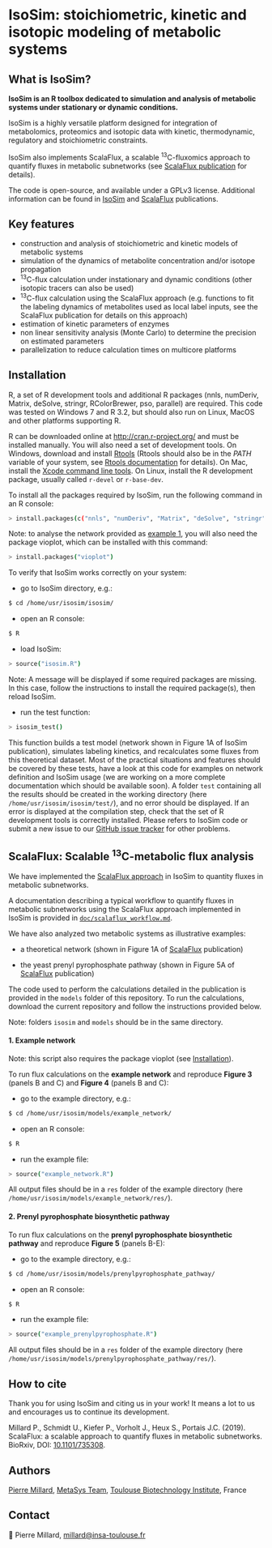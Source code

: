 # IsoSim: stoichiometric, kinetic and isotopic modeling of metabolic systems


## What is IsoSim?
**IsoSim is an R toolbox dedicated to simulation and analysis of metabolic systems under stationary or dynamic conditions.**

IsoSim is a highly versatile platform designed for integration of metabolomics, proteomics and isotopic data with kinetic, thermodynamic, regulatory and stoichiometric constraints.

IsoSim also implements ScalaFlux, a scalable <sup>13</sup>C-fluxomics approach to quantify fluxes in metabolic subnetworks (see [ScalaFlux publication](https://doi.org/10.1101/735308) for details).

The code is open-source, and available under a GPLv3 license. Additional information can be found in [IsoSim](https://dx.doi.org/10.1186%2Fs12918-015-0213-8) and [ScalaFlux](https://doi.org/10.1101/735308) publications.

## Key features

- construction and analysis of stoichiometric and kinetic models of metabolic systems
- simulation of the dynamics of metabolite concentration and/or isotope propagation
- <sup>13</sup>C-flux calculation under instationary and dynamic conditions (other isotopic tracers can also be used)
- <sup>13</sup>C-flux calculation using the ScalaFlux approach (e.g. functions to fit the labeling dynamics of metabolites used as local label inputs, see the ScalaFlux publication for details on this approach)
- estimation of kinetic parameters of enzymes
- non linear sensitivity analysis (Monte Carlo) to determine the precision on estimated parameters
- parallelization to reduce calculation times on multicore platforms


## Installation

R, a set of R development tools and additional R packages (nnls, numDeriv, Matrix, deSolve, stringr, RColorBrewer, pso, parallel) are required. This code was tested on Windows 7 and R 3.2, but should also run on Linux, MacOS and other platforms supporting R.

R can be downloaded online at http://cran.r-project.org/ and must be installed manually. You will also need a set of development tools. On Windows, 
download and install [Rtools](http://cran.r-project.org/bin/windows/Rtools/) (Rtools should also be in the *PATH* variable of your system, see [Rtools documentation](https://cran.r-project.org/bin/windows/Rtools/) for details). On Mac, install the [Xcode command line tools](https://developer.apple.com/downloads). 
On Linux, install the R development package, usually called `r-devel` or `r-base-dev`.

To install all the packages required by IsoSim, run the following command in an R console:

```bash
> install.packages(c("nnls", "numDeriv", "Matrix", "deSolve", "stringr", "RColorBrewer", "pso", "parallel"))
```

Note: to analyse the network provided as [example 1](#1-example-network), you will also need the package vioplot, which can be installed with this command:

```bash
> install.packages("vioplot")
```

To verify that IsoSim works correctly on your system:
  
- go to IsoSim directory, e.g.:

```bash
$ cd /home/usr/isosim/isosim/
```

- open an R console:

```bash
$ R
```

- load IsoSim:

```bash
> source("isosim.R")
```

Note: A message will be displayed if some required packages are missing. In this case, follow the instructions to install the required package(s), then reload IsoSim.

- run the test function:

```bash
> isosim_test()
```

This function builds a test model (network shown in Figure 1A of IsoSim publication), simulates labeling kinetics, and recalculates some fluxes from this theoretical dataset. Most of 
the practical situations and features should be covered by these tests, have a look at this code for examples on network definition and IsoSim usage (we are working on a more complete documentation which should be available soon).
A folder `test` containing all the results should be created in the working directory (here `/home/usr/isosim/isosim/test/`), and no error should be displayed.
If an error is displayed at the compilation step, check that the set of R development tools is correctly installed. 
Please refers to IsoSim code or submit a new issue to our [GitHub issue tracker](https://github.com/MetaSys-LISBP/IsoSim/issues) for other problems.

## ScalaFlux: Scalable <sup>13</sup>C-metabolic flux analysis

We have implemented the [ScalaFlux approach](https://doi.org/10.1101/735308) in IsoSim to quantity fluxes in metabolic subnetworks.

A documentation describing a typical workflow to quantify fluxes in metabolic subnetworks 
using the ScalaFlux approach implemented in IsoSim is provided in [`doc/scalaflux_workflow.md`](doc/scalaflux_workflow.md).

We have also analyzed two metabolic systems as illustrative examples:

- a theoretical network (shown in Figure 1A of [ScalaFlux](https://doi.org/10.1101/735308) publication)

- the yeast prenyl pyrophosphate pathway (shown in Figure 5A of [ScalaFlux](https://doi.org/10.1101/735308) publication)

The code used to perform the calculations detailed in the publication is provided in the `models` folder of this repository. To run the calculations, download 
the current repository and follow the instructions provided below.

Note: folders `isosim` and `models` should be in the same directory.

#### 1. Example network

Note: this script also requires the package vioplot (see [Installation](#installation)).

To run flux calculations on the **example network** and reproduce **Figure 3** (panels B and C) and **Figure 4** (panels B and C):

- go to the example directory, e.g.:

```bash
$ cd /home/usr/isosim/models/example_network/
```

- open an R console:

```bash
$ R
```

- run the example file:

```bash
> source("example_network.R")
```

All output files should be in a `res` folder of the example directory (here `/home/usr/isosim/models/example_network/res/`).

#### 2. Prenyl pyrophosphate biosynthetic pathway

To run flux calculations on the **prenyl pyrophosphate biosynthetic pathway** and reproduce **Figure 5** (panels B-E):

- go to the example directory, e.g.:

```bash
$ cd /home/usr/isosim/models/prenylpyrophosphate_pathway/
```

- open an R console:

```bash
$ R
```

- run the example file:

```bash
> source("example_prenylpyrophosphate.R")
```

All output files should be in a `res` folder of the example directory (here `/home/usr/isosim/models/prenylpyrophosphate_pathway/res/`).

## How to cite

Thank you for using IsoSim and citing us in your work! It means a lot to us and encourages us to continue its development.

Millard P., Schmidt U., Kiefer P., Vorholt J., Heux S., Portais J.C. (2019). ScalaFlux: a scalable approach to quantify fluxes in metabolic subnetworks. BioRxiv, DOI: [10.1101/735308](https://doi.org/10.1101/735308).

## Authors

[Pierre Millard](https://orcid.org/0000-0002-8136-9963), [MetaSys Team](http://www.toulouse-biotechnology-institute.fr/en/research/molecular-physiology-and-metabolism/metasys.html), 
[Toulouse Biotechnology Institute](https://www.lisbp.fr/en/index.html), France

## Contact

:email: Pierre Millard, millard@insa-toulouse.fr
